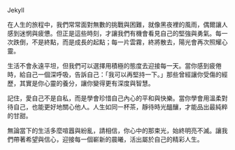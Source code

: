 Jekyll

在人生的旅程中，我們常常面對無數的挑戰與困難，就像黑夜裡的風雨，偶爾讓人感到迷惘與疲憊。但正是這些時刻，才讓我們有機會看見自己的堅強與勇氣。每一次跌倒，不是終點，而是成長的起點；每一片雲霧，終將散去，陽光會再次照耀心靈。

生活不會永遠平坦，但我們可以選擇用積極的態度去迎接每一天。當你感到疲倦時，給自己一個深呼吸，告訴自己：「我可以再堅持一下。」那些曾經讓你受傷的經歷，其實是你心靈的養分，讓你變得更有深度與智慧。

記住，愛自己不是自私，而是學會珍惜自己內心的平和與快樂。當你學會用溫柔對待自己，也能更好地關心他人。人生如同一杯茶，靜待時光醞釀，才能品出最純粹的甘甜。

無論當下的生活多麼喧囂與紛亂，請相信，你心中的那束光，始終明亮不滅。讓我們帶著希望與信心，迎接每一個嶄新的晨曦，活出屬於自己的精彩人生。